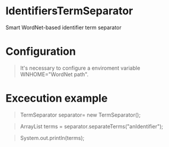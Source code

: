 # IdentifiersTermSeparator
Smart WordNet-based identifier term separator 

# Configuration
>It's necessary to configure a enviroment variable WNHOME="WordNet path".

# Excecution example
> TermSeparator separator= new TermSeparator();

> ArrayList<String> terms = separator.separateTerms("anIdentifier");

> System.out.println(terms);
